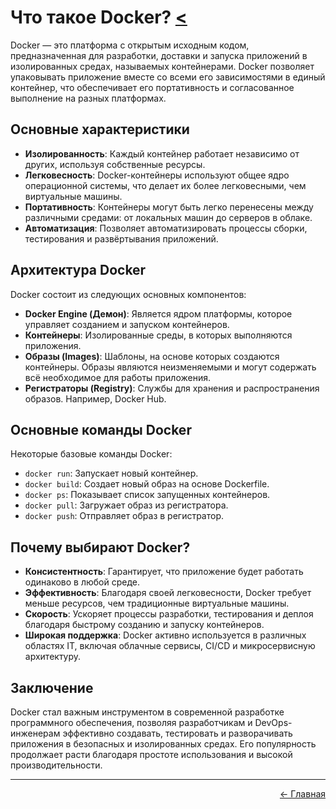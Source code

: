 # Что такое Docker? <a href="../">&lt;</a>

Docker — это платформа с открытым исходным кодом, предназначенная для разработки, доставки и запуска приложений в изолированных средах, называемых контейнерами. Docker позволяет упаковывать приложение вместе со всеми его зависимостями в единый контейнер, что обеспечивает его портативность и согласованное выполнение на разных платформах.

## Основные характеристики

- **Изолированность**: Каждый контейнер работает независимо от других, используя собственные ресурсы.
- **Легковесность**: Docker-контейнеры используют общее ядро операционной системы, что делает их более легковесными, чем виртуальные машины.
- **Портативность**: Контейнеры могут быть легко перенесены между различными средами: от локальных машин до серверов в облаке.
- **Автоматизация**: Позволяет автоматизировать процессы сборки, тестирования и развёртывания приложений.

## Архитектура Docker

Docker состоит из следующих основных компонентов:

- **Docker Engine (Демон)**: Является ядром платформы, которое управляет созданием и запуском контейнеров.
- **Контейнеры**: Изолированные среды, в которых выполняются приложения.
- **Образы (Images)**: Шаблоны, на основе которых создаются контейнеры. Образы являются неизменяемыми и могут содержать всё необходимое для работы приложения.
- **Регистраторы (Registry)**: Службы для хранения и распространения образов. Например, Docker Hub.

## Основные команды Docker

Некоторые базовые команды Docker:

- `docker run`: Запускает новый контейнер.
- `docker build`: Создает новый образ на основе Dockerfile.
- `docker ps`: Показывает список запущенных контейнеров.
- `docker pull`: Загружает образ из регистратора.
- `docker push`: Отправляет образ в регистратор.

## Почему выбирают Docker?

- **Консистентность**: Гарантирует, что приложение будет работать одинаково в любой среде.
- **Эффективность**: Благодаря своей легковесности, Docker требует меньше ресурсов, чем традиционные виртуальные машины.
- **Скорость**: Ускоряет процессы разработки, тестирования и деплоя благодаря быстрому созданию и запуску контейнеров.
- **Широкая поддержка**: Docker активно используется в различных областях IT, включая облачные сервисы, CI/CD и микросервисную архитектуру.

## Заключение

Docker стал важным инструментом в современной разработке программного обеспечения, позволяя разработчикам и DevOps-инженерам эффективно создавать, тестировать и разворачивать приложения в безопасных и изолированных средах. Его популярность продолжает расти благодаря простоте использования и высокой производительности.

---

<p align="right">
<a href="../">← Главная</a>
</p>